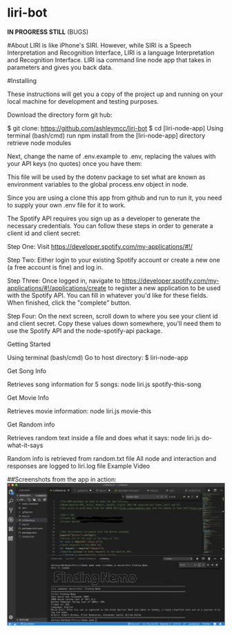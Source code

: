 # liri-bot
**IN PROGRESS STILL**
(BUGS)

#About
LIRI is like iPhone's SIRI. However, while SIRI is a Speech Interpretation and Recognition Interface, LIRI is a language Interpretation and Recognition Interface. LIRI isa command line node app that takes in parameters and gives you back data.

#Installing

These instructions will get you a copy of the project up and running on your local machine for development and testing purposes.

Download the directory form git hub:

$ git clone: https://github.com/ashleymcc/liri-bot
$ cd [liri-node-app]
Using terminal (bash/cmd) run npm install from the [liri-node-app] directory retrieve node modules

Next, change the name of .env.example to .env, replacing the values with your API keys (no quotes) once you have them:

This file will be used by the dotenv package to set what are known as environment variables to the global process.env object in node.

Since you are using a clone this app from github and run to run it, you need to supply your own .env file for it to work.

The Spotify API requires you sign up as a developer to generate the necessary credentials. You can follow these steps in order to generate a client id and client secret:

Step One: Visit https://developer.spotify.com/my-applications/#!/

Step Two: Either login to your existing Spotify account or create a new one (a free account is fine) and log in.

Step Three: Once logged in, navigate to https://developer.spotify.com/my-applications/#!/applications/create to register a new application to be used with the Spotify API. You can fill in whatever you'd like for these fields. When finished, click the "complete" button.

Step Four: On the next screen, scroll down to where you see your client id and client secret. Copy these values down somewhere, you'll need them to use the Spotify API and the node-spotify-api package.

Getting Started

Using terminal (bash/cmd)
Go to host directory: $ liri-node-app


Get Song Info

Retrieves song information for 5 songs:
node liri.js spotify-this-song <song name>

Get Movie Info

Retrieves movie information:
node liri.js movie-this <movie name>

Get Random info

Retrieves random text inside a file and does what it says:
node liri.js do-what-it-says

Random info is retrieved from random.txt file
All node and interaction and responses are logged to liri.log file
Example Video

##Screenshots from the app in action:
![](images/FindingNemo.png)
